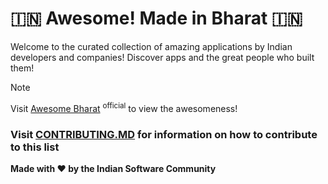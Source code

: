 # 🇮🇳 Awesome! Made in Bharat 🇮🇳
Welcome to the curated collection of amazing applications by Indian developers and companies! Discover apps and the great people who built them!

> [!NOTE]
> Visit [Awesome Bharat](https://bharat-varsh.github.io/awesome-bharat) <sup>official</sup> to view the awesomeness!

### Visit [CONTRIBUTING.MD](/CONTRIBUTING.md) for information on how to contribute to this list

**Made with ❤️ by the Indian Software Community**
